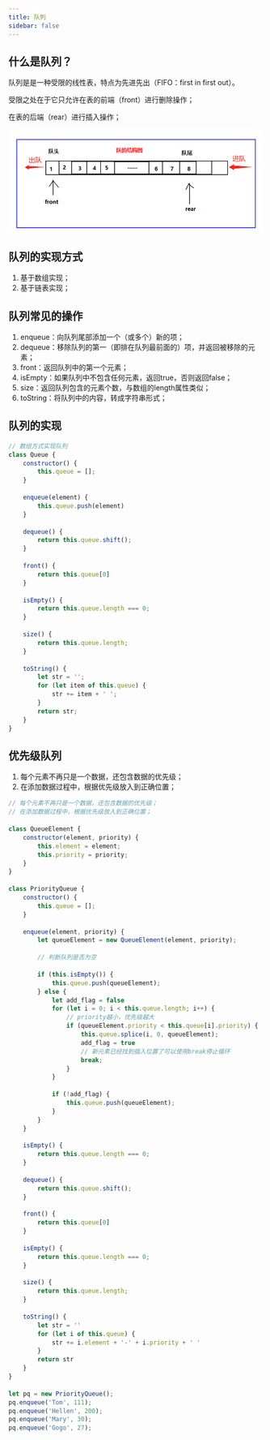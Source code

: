 ```yaml
---
title: 队列 
sidebar: false
---
```


## 什么是队列？

队列是是一种受限的线性表，特点为先进先出（FIFO：first in first out）。

受限之处在于它只允许在表的前端（front）进行删除操作；

在表的后端（rear）进行插入操作；

![image](./images/queue.png)

## 队列的实现方式

1. 基于数组实现；
2. 基于链表实现；

## 队列常见的操作

1. enqueue：向队列尾部添加一个（或多个）新的项；
2. dequeue：移除队列的第一（即排在队列最前面的）项，并返回被移除的元素；
3. front：返回队列中的第一个元素；
4. isEmpty：如果队列中不包含任何元素，返回true，否则返回false；
5. size：返回队列包含的元素个数，与数组的length属性类似；
6. toString：将队列中的内容，转成字符串形式；

## 队列的实现

```js
// 数组方式实现队列
class Queue {
    constructor() {
        this.queue = [];
    }

    enqueue(element) {
        this.queue.push(element)
    }

    dequeue() {
        return this.queue.shift();
    }

    front() {
        return this.queue[0]
    }

    isEmpty() {
        return this.queue.length === 0;
    }

    size() {
        return this.queue.length;
    }

    toString() {
        let str = '';
        for (let item of this.queue) {
            str += item + ' ';
        }
        return str;
    }
}
```

## 优先级队列

1. 每个元素不再只是一个数据，还包含数据的优先级；
2. 在添加数据过程中，根据优先级放入到正确位置；

```js
// 每个元素不再只是一个数据，还包含数据的优先级；
// 在添加数据过程中，根据优先级放入到正确位置；

class QueueElement {
    constructor(element, priority) {
        this.element = element;
        this.priority = priority;
    }
}

class PriorityQueue {
    constructor() {
        this.queue = [];
    }

    enqueue(element, priority) {
        let queueElement = new QueueElement(element, priority);

        // 判断队列是否为空

        if (this.isEmpty()) {
            this.queue.push(queueElement);
        } else {
            let add_flag = false
            for (let i = 0; i < this.queue.length; i++) {
                // priority越小，优先级越大
                if (queueElement.priority < this.queue[i].priority) {
                    this.queue.splice(i, 0, queueElement);
                    add_flag = true
                    // 新元素已经找到插入位置了可以使用break停止循环
                    break;
                }
            }

            if (!add_flag) {
                this.queue.push(queueElement);
            }
        }
    }

    isEmpty() {
        return this.queue.length === 0;
    }

    dequeue() {
        return this.queue.shift();
    }

    front() {
        return this.queue[0]
    }

    isEmpty() {
        return this.queue.length === 0;
    }

    size() {
        return this.queue.length;
    }

    toString() {
        let str = ''
        for (let i of this.queue) {
            str += i.element + '-' + i.priority + ' '
        }
        return str
    }
}

let pq = new PriorityQueue();
pq.enqueue('Tom', 111);
pq.enqueue('Hellen', 200);
pq.enqueue('Mary', 30);
pq.enqueue('Gogo', 27);
```